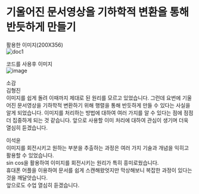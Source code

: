 # 기울어진 문서영상을 기하학적 변환을 통해 반듯하게 만들기

활용한 이미지(200X356)<br>
![doc1](https://github.com/anulabgit/digital_image_processing3/assets/127391777/31acd87a-0004-4109-8ef6-e0726d5e69cb)

코드를 사용후 이미지<br>
![image](https://github.com/anulabgit/digital_image_processing3/assets/127391777/c60fc238-a253-47c7-936c-c37d4dc8cdf9)

소감<br>
김형진<br>
이미지를 쉽게 돌려 이때까지 제대로 된 원리를 모르고 있었습니다. 그런데 요번에 기울어진 문서영상을
기하학적 변환하기 위해 행렬을 통해 반듯하게 만들 수 있다는 사실을 알게 되었습니다.
이미지를 처리하는 방법에 대하여 여러 가지를 알 수 있다는 점에 점점 더 집중하게 되는 것 같습니다.
앞으로 사용할 이미 처리에 대하여 관심이 생기며 더욱 열심히 듣겠습니다.

이석윤<br>
이미지를 회전시키고 원하는 부분을 추출하는 과정은 여러 가지 기술과 개념을 익히고 활용할 수 있었습니다.<br>
sin cos을 활용하여 이미지를 회전시키는 원리가 특히 흥미로웠습니다.<br>
휴대폰 어플을 이용하여 문서를 쉽게 스캔해왔엇지만 막상해보니 복잡한 과정이 있다는 것을 깨달앗습니다.<br>
앞으로도 수업 열심히 듣겠습니다.
